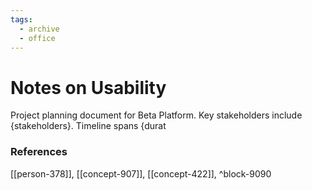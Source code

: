```yaml
---
tags:
  - archive
  - office
---
```


# Notes on Usability

Project planning document for Beta Platform. Key stakeholders include {stakeholders}. Timeline spans {durat



### References
[[person-378]], [[concept-907]], [[concept-422]], ^block-9090
